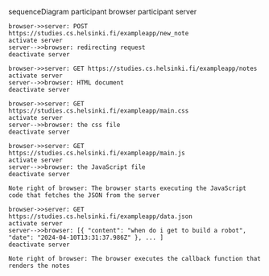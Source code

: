 sequenceDiagram
    participant browser
    participant server

    browser->>server: POST https://studies.cs.helsinki.fi/exampleapp/new_note
    activate server
    server-->>browser: redirecting request
    deactivate server

    browser->>server: GET https://studies.cs.helsinki.fi/exampleapp/notes
    activate server
    server-->>browser: HTML document
    deactivate server

    browser->>server: GET https://studies.cs.helsinki.fi/exampleapp/main.css
    activate server
    server-->>browser: the css file
    deactivate server
    
    browser->>server: GET https://studies.cs.helsinki.fi/exampleapp/main.js
    activate server
    server-->>browser: the JavaScript file
    deactivate server
    
    Note right of browser: The browser starts executing the JavaScript code that fetches the JSON from the server
    
    browser->>server: GET https://studies.cs.helsinki.fi/exampleapp/data.json
    activate server
    server-->>browser: [{ "content": "when do i get to build a robot", "date": "2024-04-10T13:31:37.986Z" }, ... ]
    deactivate server    

    Note right of browser: The browser executes the callback function that renders the notes 